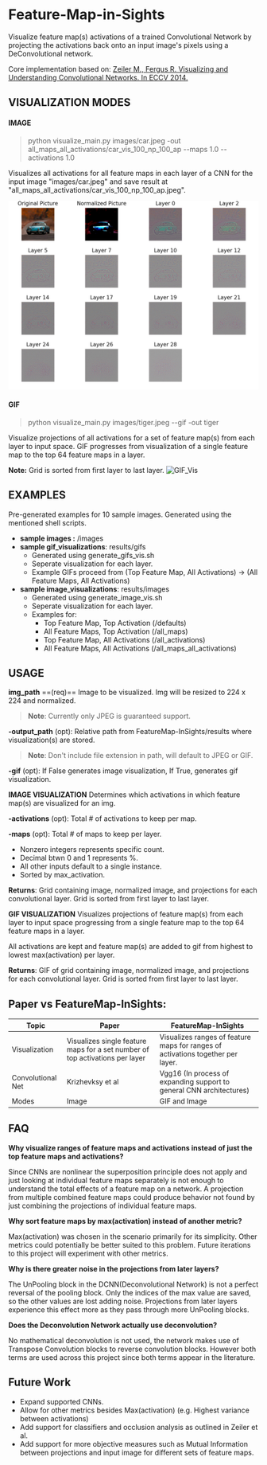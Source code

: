 # Feature-Map-in-Sights
Visualize feature map(s) activations of a trained Convolutional Network by projecting the activations back onto an input image's pixels using a DeConvolutional network.

Core implementation based on: [Zeiler M., Fergus R. Visualizing and Understanding Convolutional Networks. In ECCV 2014.](https://link.springer.com/chapter/10.1007/978-3-319-10590-1_53)

## VISUALIZATION MODES
#### IMAGE
>  python visualize_main.py images/car.jpeg -out all_maps_all_activations/car_vis_100_np_100_ap --maps 1.0 --activations 1.0

Visualizes all activations for all feature maps in each layer of a CNN for the input image "images/car.jpeg" and save result at "all_maps_all_activations/car_vis_100_np_100_ap.jpeg".

![Image_Vis](results/images/all_maps_all_activations/car_vis_100_mp_100_ap.jpeg)


#### GIF
>  python visualize_main.py images/tiger.jpeg --gif -out tiger

Visualize projections of all activations for a set of feature map(s) from each layer to input space. GIF progresses from visualization of a single feature map to the top 64 feature maps in a layer. 

**Note:** Grid is sorted from first layer to last layer.
![GIF_Vis](results/gifs/tiger.gif)

## EXAMPLES
Pre-generated examples for 10 sample images. Generated using the mentioned shell scripts.
- **sample images :** /images
- **sample gif_visualizations**: results/gifs
	- Generated using generate_gifs_vis.sh
	- Seperate visualization for each layer.
	- Example GIFs proceed from (Top Feature Map, All Activations) -> (All Feature Maps, All Activations)
- **sample image_visualizations**: results/images
	- Generated using generate_image_vis.sh
	- Seperate visualization for each layer.
	- Examples for:
		- Top Feature Map, Top Activation (/defaults)
		- All Feature Maps, Top Activation (/all_maps)
		- Top Feature Map, All Activations (/all_activations)
		- All Feature Maps, All Activations (/all_maps_all_activations)

## USAGE
**img_path** ==(req)== 
Image to be visualized. Img will be resized to 224 x 224 and normalized.

> **Note**: Currently only JPEG is guaranteed support.

**-output_path** (opt): 
Relative path from FeatureMap-InSights/results where visualization(s) are stored. 

> **Note**: Don't include file extension in path, will default to JPEG or GIF.

**-gif** (opt): 
If False generates image visualization,
If True, generates gif visualization.

**IMAGE VISUALIZATION**
Determines which activations in which feature map(s) are visualized for an img. 

**-activations** (opt): Total # of activations to keep per map.

**-maps** (opt): Total # of maps to keep per layer.
* Nonzero integers represents specific count. 
* Decimal btwn 0 and 1 represents %.
* All other inputs default to a single instance. 
* Sorted by max_activation.

**Returns**: Grid containing image, normalized image, and projections for each convolutional layer. Grid is sorted from first layer to last layer.

**GIF VISUALIZATION**
Visualizes projections of feature map(s) from each layer to input space progressing from a single feature map to the top 64 feature maps in a layer. 

All activations are kept and feature map(s) are added to gif from highest to lowest max(activation) per layer.

**Returns**:  GIF of grid containing image, normalized image, and projections for each convolutional layer. Grid is sorted from first layer to last layer.

## Paper vs FeatureMap-InSights:

Topic|Paper | FeatureMap-InSights
------|----  | -------------------------
Visualization | Visualizes single feature maps for a set number of top activations per layer | Visualizes ranges of feature maps for ranges of activations together per layer.
Convolutional Net |  Krizhevksy et al |Vgg16 (In process of expanding support to  general CNN architectures)
Modes | Image | GIF and Image
## FAQ

**Why visualize ranges of feature maps and activations instead of just the top feature maps and activations?**

Since CNNs are nonlinear the superposition principle does not apply and just looking at individual feature maps separately is not enough to understand the total effects of a feature map on a network. A projection from multiple combined feature maps could produce behavior not found by just combining the projections of individual feature maps.

**Why sort feature maps by max(activation) instead of another metric?**

Max(activation) was chosen in the scenario primarily for its simplicity. Other metrics could potentially be better suited to this problem. Future iterations to this project will experiment with other metrics.

**Why is there greater noise in the projections from later layers?**

The UnPooling block in the DCNN(Deconvolutional Network) is not a perfect reversal of the pooling block. Only the indices of the max value are saved, so the other values are lost adding noise. Projections from later layers experience this effect more as they pass through more UnPooling blocks.

**Does the Deconvolution Network actually use deconvolution?**

No mathematical deconvolution is not used, the network makes use of Transpose Convolution blocks to reverse convolution blocks. However both terms are used across this project since both terms appear in the literature. 

## Future Work
- Expand supported CNNs.
- Allow for other metrics besides Max(activation) (e.g. Highest variance between activations)
- Add support for classifiers and occlusion analysis as outlined in Zeiler et al.
- Add support for more objective measures such as Mutual Information between projections and input image for different sets of feature maps.
